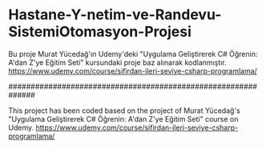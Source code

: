 # Hastane-Y-netim-ve-Randevu-SistemiOtomasyon-Projesi

Bu proje Murat Yücedağ'ın Udemy'deki "Uygulama Geliştirerek C# Öğrenin: A'dan Z'ye Eğitim Seti" kursundaki proje baz alınarak kodlanmıştır. 
https://www.udemy.com/course/sifirdan-ileri-seviye-csharp-programlama/

##############################################################

This project has been coded based on the project of Murat Yücedağ's "Uygulama Geliştirerek C# Öğrenin: A'dan Z'ye Eğitim Seti" course on Udemy. 
https://www.udemy.com/course/sifirdan-ileri-seviye-csharp-programlama/

